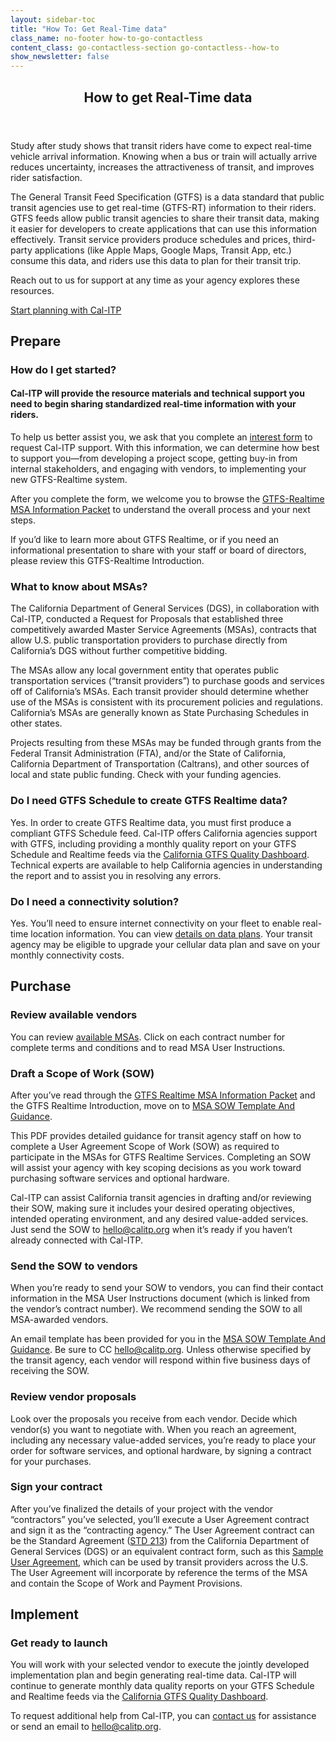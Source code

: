 ```yaml
---
layout: sidebar-toc
title: "How To: Get Real-Time data"
class_name: no-footer how-to-go-contactless
content_class: go-contactless-section go-contactless--how-to
show_newsletter: false
---
```


<section class="go-contactless-section bg-dark-blue">
  <div class="row justify-content-center">
    <div class="col-md-8">
      <header>
        <h1 class="page-header text-white">How to get Real-Time data</h1>
      </header>
      <p class="text-white">
        Study after study shows that transit riders have come to expect real-time vehicle arrival information. Knowing when a bus or train will actually arrive reduces uncertainty, increases the attractiveness of transit, and improves rider satisfaction. 
      </p>
      <p class="text-white">The General Transit Feed Specification (GTFS) is a data standard that public transit agencies use to get real-time (GTFS-RT) information to their riders. GTFS feeds allow public transit agencies to share their transit data, making it easier for developers to create applications that can use this information effectively. Transit service providers produce schedules and prices, third-party applications (like Apple Maps, Google Maps, Transit App, etc.) consume this data, and riders use this data to plan for their transit trip.</p>
      <p class="text-white">Reach out to us for support at any time as your agency explores these resources.</p>
      <div class="mx-auto text-center pt-4">
        <a class="btn btn-dark-blue-inverted" href="mailto:hello@calitp.org">Start planning with Cal-ITP</a>
      </div>
    </div>
  </div>
</section>

<!-- END_PREFACE -->

## Prepare

### How do I get started?

#### Cal-ITP will provide the resource materials and technical support you need to begin sharing standardized real-time information with your riders.

To help us better assist you, we ask that you complete an [interest form](/contact) to request Cal-ITP support. With this information, we can determine how best to support you—from developing a project scope, getting buy-in from internal stakeholders, and engaging with vendors, to implementing your new GTFS-Realtime system.

After you complete the form, we welcome you to browse the [GTFS-Realtime MSA Information Packet](https://docs.google.com/presentation/d/1NmuAUXon3jc4XajnEI7sKTOVSdeZifKQ/edit#slide=id.p1) to understand the overall process and your next steps.

If you’d like to learn more about GTFS Realtime, or if you need an informational presentation to share with your staff or board of directors, please review this GTFS-Realtime Introduction.

### What to know about MSAs?

The California Department of General Services (DGS), in collaboration with Cal-ITP, conducted a Request for Proposals that established three competitively awarded Master Service Agreements (MSAs), contracts that allow U.S. public transportation providers to purchase directly from California’s DGS without further competitive bidding.

The MSAs allow any local government entity that operates public transportation services (“transit providers”) to purchase goods and services off of California’s MSAs. Each transit provider should determine whether use of the MSAs is consistent with its procurement policies and regulations. California’s MSAs are generally known as State Purchasing Schedules in other states.

Projects resulting from these MSAs may be funded through grants from the Federal Transit Administration (FTA), and/or the State of California, California Department of Transportation (Caltrans), and other sources of local and state public funding. Check with your funding agencies.

### Do I need GTFS Schedule to create GTFS Realtime data?

Yes. In order to create GTFS Realtime data, you must first produce a compliant GTFS Schedule feed. Cal-ITP offers California agencies support with GTFS, including providing a monthly quality report on your GTFS Schedule and Realtime feeds via the [California GTFS Quality Dashboard](https://reports.calitp.org/). Technical experts are available to help California agencies in understanding the report and to assist you in resolving any errors.

### Do I need a connectivity solution?

Yes. You’ll need to ensure internet connectivity on your fleet to enable real-time location information. You can view [details on data plans](/how-to/get-connected). Your transit agency may be eligible to upgrade your cellular data plan and save on your monthly connectivity costs.

## Purchase

### Review available vendors

You can review [available MSAs](/contracts/view?contracts-filter-product=GTFS-RT). Click on each contract number for complete terms and conditions and to read MSA User Instructions.

### Draft a Scope of Work (SOW)

After you’ve read through the [GTFS Realtime MSA Information Packet](https://docs.google.com/presentation/d/1NmuAUXon3jc4XajnEI7sKTOVSdeZifKQ/edit#slide=id.p1) and the GTFS Realtime Introduction, move on to [MSA SOW Template And Guidance](https://resources.calitp.org/mobility-marketplace/MSA-SOW-Template-and-Guidance.pdf).

This PDF provides detailed guidance for transit agency staff on how to complete a User Agreement Scope of Work (SOW) as required to participate in the MSAs for GTFS Realtime Services. Completing an SOW will assist your agency with key scoping decisions as you work toward purchasing software services and optional hardware.

Cal-ITP can assist California transit agencies in drafting and/or reviewing their SOW, making sure it includes your desired operating objectives, intended operating environment, and any desired value-added services. Just send the SOW to [hello@calitp.org](mailto:hello@calitp.org) when it’s ready if you haven’t already connected with Cal-ITP.

### Send the SOW to vendors

When you’re ready to send your SOW to vendors, you can find their contact information in the MSA User Instructions document (which is linked from the vendor’s contract number). We recommend sending the SOW to all MSA-awarded vendors.

An email template has been provided for you in the [MSA SOW Template And Guidance](https://resources.calitp.org/mobility-marketplace/MSA-SOW-Template-and-Guidance.pdf). Be sure to CC [hello@calitp.org](mailto:hello@calitp.org). Unless otherwise specified by the transit agency, each vendor will respond within five business days of receiving the SOW.

### Review vendor proposals

Look over the proposals you receive from each vendor. Decide which vendor(s) you want to negotiate with. When you reach an agreement, including any necessary value-added services, you’re ready to place your order for software services, and optional hardware, by signing a contract for your purchases.

### Sign your contract

After you’ve finalized the details of your project with the vendor “contractors” you’ve selected, you’ll execute a User Agreement contract and sign it as the “contracting agency.” The User Agreement contract can be the Standard Agreement ([STD 213](https://www.documents.dgs.ca.gov/dgs/fmc/pdf/std213.pdf)) from the California Department of General Services (DGS) or an equivalent contract form, such as this [Sample User Agreement](https://resources.calitp.org/mobility-marketplace/User-Agreement-Contract-Form_MSA%205-21-70-28.docx), which can be used by transit providers across the U.S. The User Agreement will incorporate by reference the terms of the MSA and contain the Scope of Work and Payment Provisions.

## Implement

### Get ready to launch

You will work with your selected vendor to execute the jointly developed implementation plan and begin generating real-time data. Cal-ITP will continue to generate monthly data quality reports on your GTFS Schedule and Realtime feeds via the [California GTFS Quality Dashboard](https://reports.calitp.org/).

To request additional help from Cal-ITP, you can [contact us](/contact) for assistance or send an email to [hello@calitp.org](mailto:hello@calitp.org).
